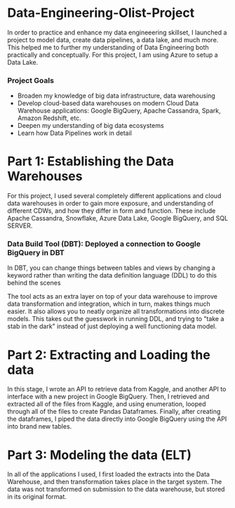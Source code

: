 # Data-Engineering-Olist-Project 



In order to practice and enhance my data engineeering skillset, I launched a project to model data, create data pipelines, a data lake, and much more. This helped me to further my understanding of Data Engineering both practically and conceptually. For this project, I am using Azure to setup a Data Lake. 

### Project Goals

- Broaden my knowledge of big data infrastructure, data warehousing
- Develop cloud-based data warehouses on modern Cloud Data Warehouse applications: Google BigQuery, Apache Cassandra, Spark, Amazon Redshift, etc.
- Deepen my understanding of big data ecosystems
- Learn how Data Pipelines work in detail


# Part 1: Establishing the Data Warehouses

For this project, I used several completely different applications and cloud data warehouses in order to gain more exposure, and understanding of different CDWs, and how they differ in form and function. These include Apache Cassandra, Snowflake, Azure Data Lake, Google BigQuery, and SQL SERVER.

### Data Build Tool (DBT): Deployed a connection to Google BigQuery in DBT

In DBT, you can change things between tables and views by changing a keyword rather than writing the data definition language (DDL) to do this behind the scenes

The tool acts as an extra layer on top of your data warehouse to improve data transformation and integration, which in turn, makes things much easier. It also allows you to neatly organize all transformations into discrete models. This takes out the guesswork in running DDL, and trying to "take a stab in the dark" instead of just deploying a well functioning data model. 

# Part 2: Extracting and Loading the data

In this stage, I wrote an API to retrieve data from Kaggle, and another API to interface with a new project in Google BigQuery. Then, I retrieved and extracted all of the files from Kaggle, and using enumeration, looped through all of the files to create Pandas Dataframes. Finally, after creating the dataframes, I piped the data directly into Google BigQuery using the API into brand new tables.  

# Part 3: Modeling the data (ELT)


In all of the applications I used, I first loaded the extracts into the Data Warehouse, and then transformation takes place in the target system. The data was not transformed on submission to the data warehouse, but stored in its original format.
